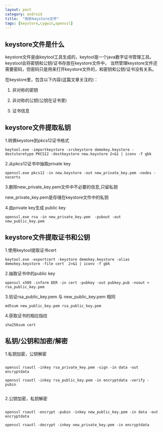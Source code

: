 ```yaml
---
layout: post
category: android
title:  "剖析keystore文件"
tags: [keystore,cygwin,openssl]
---
```


## keystore文件是什么

keystore文件是由keytool工具生成的，keytool是一个java数字证书管理工具。
keystool会将密钥和公钥/证书存放在keystore文件中， 当然管理keystore文件还需要密码，但密码只是用来打开keystore文件的，和密钥和公钥/证书没有关系。

在keystore里，包含以下内容(这篇文章关注的)：

1. 非对称的密钥

2. 非对称的公钥(公钥在证书里)

3. 证书信息


## keystore文件提取私钥


1.转换keystore到pkcs12证书格式

```
keytool.exe -importkeystore -srckeystore demokey.keystore -deststoretype PKCS12 -destkeystore new.keystore 2>&1 | iconv -f gbk
```

2.从pkcs12证书中抽取private key

```
openssl.exe pkcs12 -in new.keystore -out new_private_key.pem -nodes -nocerts
```

3.删除new_private_key.pem文件中不必要的信息,只留私钥

new_private_key.pem是存储在keystore文件中的私钥

4.由private key生成 public key

```
openssl.exe rsa -in new_private_key.pem  -pubout -out new_public_key.pem
```

## keystore文件提取证书和公钥

1.使用keytool提取证书cert

```
keytool.exe -exportcert -keystore demokey.keystore -alias demokey.keystore -file cert  2>&1 | iconv -f gbk
```

2.抽取证书中的public key

```
openssl x509 -inform DER -in cert -pubkey -out pubkey.pub -noout > rsa_public_key.pem
```

3.验证rsa_public_key.pem 与 new_public_key.pem 相同

```
md5sum new_public_key.pem rsa_public_key.pem
```

4.获取证书的相应指纹

```
sha256sum cert
```

## 私钥/公钥和加密/解密


1.私钥加密，公钥解密

```

openssl rsautl -inkey rsa_private_key.pem -sign -in data -out encryptdata

openssl rsautl -inkey rsa_public_key.pem -in encryptdata -verify -pubin


```

2.公钥加密，私钥解密

```

openssl rsautl -encrypt -pubin -inkey new_public_key.pem -in data -out encryptdata

openssl rsautl -decrypt -inkey new_private_key.pem -in encryptdata

```
